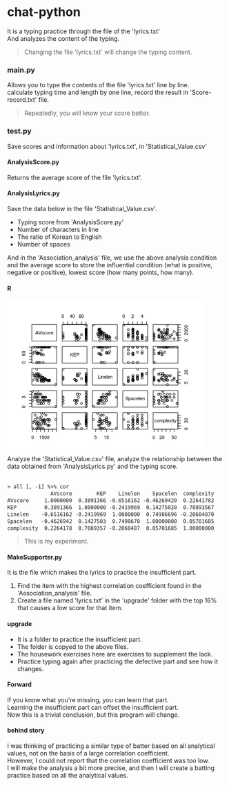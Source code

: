 # chat-python

It is a typing practice through the file of the 'lyrics.txt'  
And analyzes the content of the typing.
> Changing the file 'lyrics.txt' will change the typing content.

### main.py
Allows you to type the contents of the file 'lyrics.txt' line by line.  
calculate typing time and length by one line, record the result in 'Score-record.txt' file.
> Repeatedly, you will know your score better.

### test.py
Save scores and information about 'lyrics.txt', in 'Statistical_Value.csv'  

#### AnalysisScore.py
Returns the average score of the file 'lyrics.txt'.

#### AnalysisLyrics.py
Save the data below in the file 'Statistical_Value.csv'.
- Typing score from 'AnalysisScore.py'
- Number of characters in line
- The ratio of Korean to English
- Number of spaces  

And in the 'Association_analysis' file, we use the above analysis condition and the average score to store the influential condition (what is positive, negative or positive), lowest score (how many points, how many).

#### R
![](R/Rplot.png)  
Analyze the 'Statistical_Value.csv' file, analyze the relationship between the data obtained from 'AnalysisLyrics.py' and the typing score.  
<pre><code>
> all [, -1] %>% cor
              AVscore        KEP    Linelen    Spacelen  complexity
AVscore     1.0000000  0.3891366 -0.6516162 -0.46269420  0.22641782
KEP         0.3891366  1.0000000 -0.2419969  0.14275028  0.70893567
Linelen    -0.6516162 -0.2419969  1.0000000  0.74986696 -0.20604870
Spacelen   -0.4626942  0.1427503  0.7498670  1.00000000  0.05701685
complexity  0.2264178  0.7089357 -0.2060487  0.05701685  1.00000000
</code></pre>
> This is my experiment.

#### MakeSupporter.py
It is the file which makes the lyrics to practice the insufficient part.

1. Find the item with the highest correlation coefficient found in the 'Association_analysis' file.
2. Create a file named 'lyrics.txt' in the 'upgrade' folder with the top 16% that causes a low score for that item.

#### upgrade
- It is a folder to practice the insufficient part.
- The folder is copyed to the above files.
- The housework exercises here are exercises to supplement the lack.
- Practice typing again after practicing the defective part and see how it changes.

#### Forward
If you know what you're missing, you can learn that part.  
Learning the insufficient part can offset the insufficient part.  
Now this is a trivial conclusion, but this program will change.

#### behind story
I was thinking of practicing a similar type of batter based on all analytical values, not on the basis of a large correlation coefficient.  
However, I could not report that the correlation coefficient was too low.  
I will make the analysis a bit more precise, and then I will create a batting practice based on all the analytical values.


